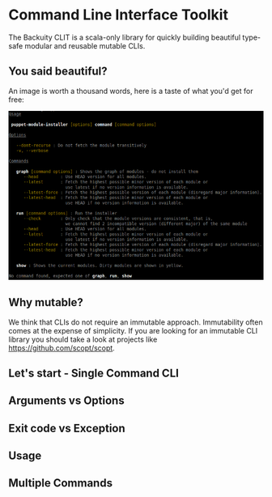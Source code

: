 # Command Line Interface Toolkit

The Backuity CLIT is a scala-only library for quickly building beautiful type-safe modular and reusable mutable CLIs.

## You said beautiful?

An image is worth a thousand words, here is a taste of what you'd get for free:

![usage-demo](usage-demo.png)

## Why mutable?

We think that CLIs do not require an immutable approach. Immutability often comes at the expense of simplicity.
If you are looking for an immutable CLI library you should take a look at projects like https://github.com/scopt/scopt.

## Let's start - Single Command CLI


## Arguments vs Options

## Exit code vs Exception

## Usage

## Multiple Commands


